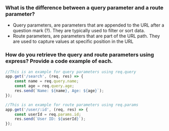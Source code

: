 ### What is the difference between a query parameter and a route parameter?
- Query parameters, are parameters that are appended to the URL after a question mark (?). They are typically used to filter or sort data.
- Route parameters, are parameters that are part of the URL path. They are used to capture values at specific position in the URL

### How do you retrieve the query and route parameters using express? Provide a code example of each.
```js
//This is an example for query parameters using req.query
app.get('/search', (req, res) => {
    const name = req.query.name;
    const age = req.query.age;
    res.send(`Name: ${name}, Age: ${age}`);
});

//This is an example for route parameters using req.params
app.get('/user/:id', (req, res) => {
    const userId = req.params.id;
    res.send(`User ID: ${userId}`);
});
```
